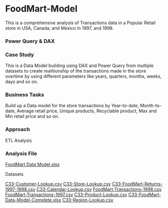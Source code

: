# FoodMart-Model

This is a comprehensive analysis of Transactions data in a Popular Retail store in USA, Canada, and Mexico in 1997, and 1998.

### Power Query & DAX 

### Case Study 

This is a Data Model building using DAX and Power Query from multiple datasets to create realitionship of the transactions made in the store overtime by using different parameters like years, quarters, months, weeks, days and so on.

### Business Tasks 

Build up a Data model for the store transactions by Year-to-date, Month-to-date, Average retail price, Unique products, Recyclable product, Max and Min retail price and so on.

### Approach
ETL
Analysis 

### Analysis File 

[FoodMart Data Model.xlsx](https://github.com/AbdulAfeez001/FoodMart-Model/files/10437839/FoodMart.Data.Model.xlsx)

Datasets

[C33-Customer-Lookup.csv](https://github.com/AbdulAfeez001/FoodMart-Model/files/10437874/C33-Customer-Lookup.csv)
[C33-Store-Lookup.csv](https://github.com/AbdulAfeez001/FoodMart-Model/files/10437875/C33-Store-Lookup.csv)
[C33-FoodMart-Returns-1997-1998.csv](https://github.com/AbdulAfeez001/FoodMart-Model/files/10437876/C33-FoodMart-Returns-1997-1998.csv)
[C33-Calendar-Lookup.csv](https://github.com/AbdulAfeez001/FoodMart-Model/files/10437877/C33-Calendar-Lookup.csv)
[FoodMart-Transactions-1998.csv](https://github.com/AbdulAfeez001/FoodMart-Model/files/10437878/FoodMart-Transactions-1998.csv)
[FoodMart-Transactions-1997.csv](https://github.com/AbdulAfeez001/FoodMart-Model/files/10437879/FoodMart-Transactions-1997.csv)
[C33-Product-Lookup.csv](https://github.com/AbdulAfeez001/FoodMart-Model/files/10437881/C33-Product-Lookup.csv)
[C33-FoodMart-Data-Model-Complete.xlsx](https://github.com/AbdulAfeez001/FoodMart-Model/files/10437882/C33-FoodMart-Data-Model-Complete.xlsx)
[C33-Region-Lookup.csv](https://github.com/AbdulAfeez001/FoodMart-Model/files/10437884/C33-Region-Lookup.csv)
